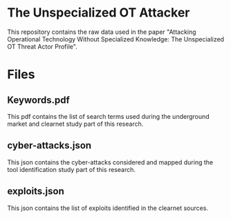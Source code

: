 # The Unspecialized OT Attacker
This repository contains the raw data used in the paper "Attacking Operational Technology Without Specialized Knowledge: The Unspecialized OT Threat Actor Profile".

# Files

## Keywords.pdf
This pdf contains the list of search terms used during the underground market and clearnet study part of this research.

## cyber-attacks.json
This json contains the cyber-attacks considered and mapped during the tool identification study part of this research.

## exploits.json
This json contains the list of exploits identified in the clearnet sources.
